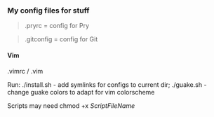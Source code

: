 ### My config files for stuff

> .pryrc = config for Pry

> .gitconfig = config for Git

#### Vim
.vimrc / .vim

Run: ./install.sh - add symlinks for configs to current dir; ./guake.sh - change guake colors to adapt for vim colorscheme

Scripts may need chmod +x *ScriptFileName*
